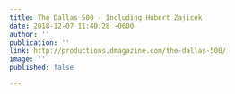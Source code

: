 ```yaml
---
title: The Dallas 500 - Including Hubert Zajicek
date: 2018-12-07 11:40:28 -0600
author: ''
publication: ''
link: http://productions.dmagazine.com/the-dallas-500/
image: ''
published: false

---
```

